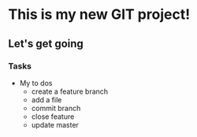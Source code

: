 # This is my new GIT project!

## Let's get going

### Tasks

* My to dos
    * create a feature branch
    * add a file
    * commit branch
    * close feature
    * update master